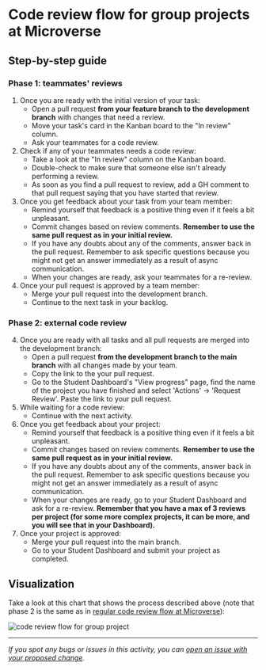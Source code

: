 

# Code review flow for group projects at Microverse

## Step-by-step guide

### Phase 1: teammates' reviews

1. Once you are ready with the initial version of your task:
    - Open a pull request **from your feature branch to the development branch** with changes that need a review.
    - Move your task's card in the Kanban board to the "In review" column.
    - Ask your teammates for a code review.
2. Check if any of your teammates needs a code review:
   - Take a look at the "In review" column on the Kanban board.
   - Double-check to make sure that someone else isn't already performing a review.
   - As soon as you find a pull request to review, add a GH comment to that pull request saying that you have started that review.
3.  Once you get feedback about your task from your team member:
    - Remind yourself that feedback is a positive thing even if it feels a bit unpleasant.
    - Commit changes based on review comments. **Remember to use the same pull request as in your initial review.**
    - If you have any doubts about any of the comments, answer back in the pull request. Remember to ask specific questions because you might not get an answer immediately as a result of async communication.
    - When your changes are ready, ask your teammates for a re-review.
4. Once your pull request is approved by a team member:
   - Merge your pull request into the development branch.
   - Continue to the next task in your backlog.

### Phase 2: external code review

4. Once you are ready with all tasks and all pull requests are merged into the development branch:
    - Open a pull request **from the development branch to the main branch** with all changes made by your team.
    - Copy the link to the your pull request.
    - Go to the Student Dashboard's "View progress" page, find the name of the project you have finished and select 'Actions' -> 'Request Review'. Paste the link to your pull request.
5. While waiting for a code review:
     - Continue with the next activity.
6.  Once you get feedback about your project:
    - Remind yourself that feedback is a positive thing even if it feels a bit unpleasant.
    - Commit changes based on review comments. **Remember to use the same pull request as in your initial review.**
    - If you have any doubts about any of the comments, answer back in the pull request. Remember to ask specific questions because you might not get an answer immediately as a result of async communication.
    - When your changes are ready, go to your Student Dashboard and ask for a re-review. **Remember that you have a max of 3 reviews per project (for some more complex projects, it can be more, and you will see that in your Dashboard).**
7. Once your project is approved:
     - Merge your pull request into the main branch.
     - Go to your Student Dashboard and submit your project as completed.
     
## Visualization

Take a look at this chart that shows the process described above (note that phase 2 is the same as in [regular code review flow at Microverse](https://github.com/microverseinc/curriculum-transversal-skills/blob/main/code-review/articles/how_to_ask_for_a_code_review.md)):

![code review flow for group project](../images/code_review_flow_group.png)

------

_If you spot any bugs or issues in this activity, you can [open an issue with your proposed change](https://github.com/microverseinc/curriculum-transversal-skills/blob/main/git-github/articles/open_issue.md)._

